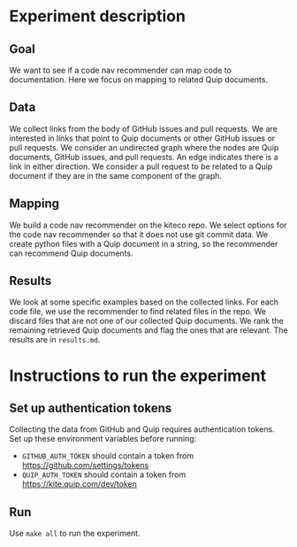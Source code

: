 # Experiment description

## Goal

We want to see if a code nav recommender can map code to documentation.
Here we focus on mapping to related Quip documents.

## Data

We collect links from the body of GitHub issues and pull requests.
We are interested in links that point to Quip documents or other GitHub issues or pull requests.
We consider an undirected graph where the nodes are Quip documents, GitHub issues, and pull requests.
An edge indicates there is a link in either direction.
We consider a pull request to be related to a Quip document if they are in the same component of the graph.

## Mapping

We build a code nav recommender on the kiteco repo.
We select options for the code nav recommender so that it does not use git commit data.
We create python files with a Quip document in a string, so the recommender can recommend Quip documents.

## Results

We look at some specific examples based on the collected links.
For each code file, we use the recommender to find related files in the repo.
We discard files that are not one of our collected Quip documents.
We rank the remaining retrieved Quip documents and flag the ones that are relevant.
The results are in `results.md`.

# Instructions to run the experiment

## Set up authentication tokens

Collecting the data from GitHub and Quip requires authentication tokens.
Set up these environment variables before running:
- `GITHUB_AUTH_TOKEN` should contain a token from https://github.com/settings/tokens
- `QUIP_AUTH_TOKEN` should contain a token from https://kite.quip.com/dev/token

## Run

Use `make all` to run the experiment.
